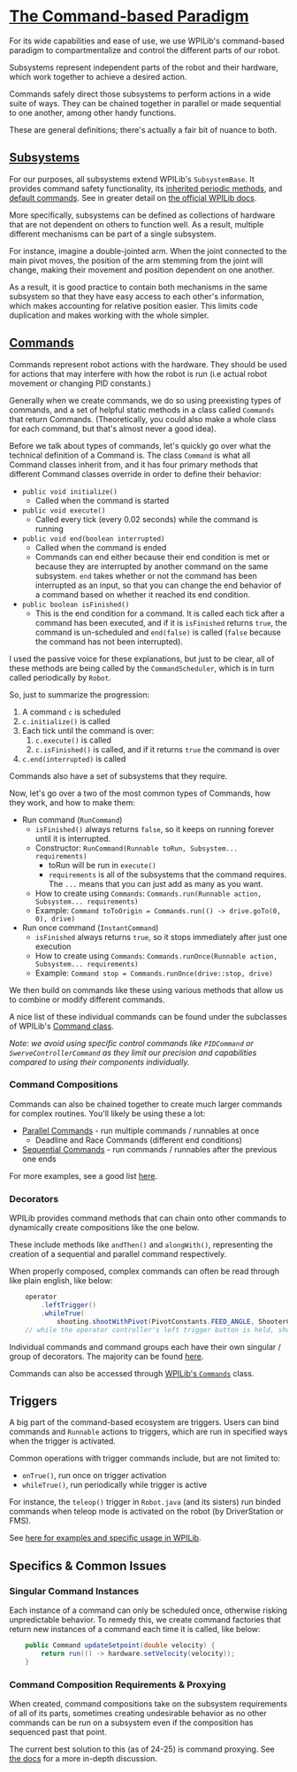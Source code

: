 # [The Command-based Paradigm](https://docs.wpilib.org/en/stable/docs/software/commandbased/what-is-command-based.html)

For its wide capabilities and ease of use, we use WPILib's command-based paradigm to compartmentalize and control the different parts of our robot.

Subsystems represent independent parts of the robot and their hardware, which work together to achieve a desired action.

Commands safely direct those subsystems to perform actions in a wide suite of ways. They can be chained together in parallel or made sequential to one another, among other handy functions.

These are general definitions; there's actually a fair bit of nuance to both.

## [Subsystems](https://docs.wpilib.org/en/stable/docs/software/commandbased/subsystems.html)

For our purposes, all subsystems extend WPILib's `SubsystemBase`. It provides command safety functionality, its [inherited periodic methods](https://docs.wpilib.org/en/stable/docs/software/commandbased/subsystems.html#periodic), and [default commands](https://docs.wpilib.org/en/stable/docs/software/commandbased/subsystems.html#default-commands). See in greater detail on [the official WPILib docs](https://docs.wpilib.org/en/stable/docs/software/commandbased/subsystems.html).

More specifically, subsystems can be defined as collections of hardware that are not dependent on others to function well. As a result, multiple different mechanisms can be part of a single subsystem.

For instance, imagine a double-jointed arm. When the joint connected to the main pivot moves, the position of the arm stemming from the joint will change, making their movement and position dependent on one another.

As a result, it is good practice to contain both mechanisms in the same subsystem so that they have easy access to each other's information, which makes accounting for relative position easier. This limits code duplication and makes working with the whole simpler.

## [Commands](https://docs.wpilib.org/en/stable/docs/software/commandbased/commands.html)

Commands represent robot actions with the hardware. They should be used for actions that may interfere with how the robot is run (i.e actual robot movement or changing PID constants.)

Generally when we create commands, we do so using preexisting types of commands, and a set of helpful static methods in a class called `Commands` that return Commands. (Theoretically, you could also make a whole class for each command, but that's almost never a good idea).

Before we talk about types of commands, let's quickly go over what the technical definition of a Command is. The class `Command` is what all Command classes inherit from, and it has four primary methods that different Command classes override in order to define their behavior:
- `public void initialize()`
	- Called when the command is started
- `public void execute()`
	- Called every tick (every 0.02 seconds) while the command is running
- `public void end(boolean interrupted)`
	- Called when the command is ended
	- Commands can end either because their end condition is met or because they are interrupted by another command on the same subsystem. `end` takes whether or not the command has been interrupted as an input, so that you can change the end behavior of a command based on whether it reached its end condition.
- `public boolean isFinished()`
	- This is the end condition for a command. It is called each tick after a command has been executed, and if it is `isFinished` returns `true`, the command is un-scheduled and `end(false)` is called (`false` because the command has not been interrupted).

I used the passive voice for these explanations, but just to be clear, all of these methods are being called by the `CommandScheduler`, which is in turn called periodically by `Robot`.

So, just to summarize the progression:
1. A command `c` is scheduled
2. `c.initialize()` is called
3. Each tick until the command is over:
	1. `c.execute()` is called
	2. `c.isFinished()` is called, and if it returns `true` the command is over
4. `c.end(interrupted)` is called

Commands also have a set of subsystems that they require.

Now, let's go over a two of the most common types of Commands, how they work, and how to make them:
- Run command (`RunCommand`)
	- `isFinished()` always returns `false`, so it keeps on running forever until it is interrupted.
	- Constructor: `RunCommand(Runnable toRun, Subsystem... requirements)`
		- toRun will be run in `execute()`
		- `requirements` is all of the subsystems that the command requires. The `...` means that you can just add as many as you want.
	- How to create using `Commands`: `Commands.run(Runnable action, Subsystem... requirements)`
	- Example: `Command toToOrigin = Commands.run(() -> drive.goTo(0, 0), drive)`
- Run once command (`InstantCommand`)
	- `isFinished` always returns `true`, so it stops immediately after just one execution
	- How to create using `Commands`: `Commands.runOnce(Runnable action, Subsystem... requirements)`
	- Example: `Command stop = Commands.runOnce(drive::stop, drive)`

We then build on commands like these using various methods that allow us to combine or modify different commands.

A nice list of these individual commands can be found under the subclasses of WPILib's [Command class](https://github.wpilib.org/allwpilib/docs/release/java/edu/wpi/first/wpilibj2/command/Command.html).

_Note: we avoid using specific control commands like `PIDCommand` or `SwerveControllerCommand` as they limit our precision and capabilities compared to using their components individually._

### Command Compositions

Commands can also be chained together to create much larger commands for complex routines. You'll likely be using these a lot:

- [Parallel Commands](https://docs.wpilib.org/en/stable/docs/software/commandbased/command-compositions.html#parallel) - run multiple commands / runnables at once
  - Deadline and Race Commands (different end conditions)
- [Sequential Commands](https://docs.wpilib.org/en/stable/docs/software/commandbased/command-compositions.html#sequence) - run commands / runnables after the previous one ends

For more examples, see a good list [here](https://docs.wpilib.org/en/stable/docs/software/commandbased/command-compositions.html#composition-types).

### Decorators

WPILib provides command methods that can chain onto other commands to dynamically create compositions like the one below.

These include methods like `andThen()` and `alongWith()`, representing the creation of a sequential and parallel command respectively.

When properly composed, complex commands can often be read through like plain english, like below:

```java
    operator
        .leftTrigger()
        .whileTrue(
            shooting.shootWithPivot(PivotConstants.FEED_ANGLE, ShooterConstants.DEFAULT_VELOCITY));
    // while the operator controller's left trigger button is held, shoot
```

Individual commands and command groups each have their own singular / group of decorators. The majority can be found [here](https://github.wpilib.org/allwpilib/docs/release/java/edu/wpi/first/wpilibj2/command/Command.html).

Commands can also be accessed through [WPILib's `Commands`](https://github.wpilib.org/allwpilib/docs/release/java/edu/wpi/first/wpilibj2/command/Commands.html) class.

## Triggers

A big part of the command-based ecosystem are triggers. Users can bind commands and `Runnable` actions to triggers, which are run in specified ways when the trigger is activated. 

Common operations with trigger commands include, but are not limited to:

- `onTrue()`, run once on trigger activation
- `whileTrue()`, run periodically while trigger is active

For instance, the `teleop()` trigger in `Robot.java` (and its sisters) run binded commands when teleop mode is activated on the robot (by DriverStation or FMS).

See [here for examples and specific usage in WPILib](https://docs.wpilib.org/en/stable/docs/software/commandbased/binding-commands-to-triggers.html).

## Specifics & Common Issues

### Singular Command Instances

Each instance of a command can only be scheduled once, otherwise risking unpredictable behavior. To remedy this, we create command factories that return new instances of a command each time it is called, like below:

```java
    public Command updateSetpoint(double velocity) {
        return run(() -> hardware.setVelocity(velocity));
    }
```

### Command Composition Requirements & Proxying

When created, command compositions take on the subsystem requirements of all of its parts, sometimes creating undesirable behavior as no other commands can be run on a subsystem even if the composition has sequenced past that point.

The current best solution to this (as of 24-25) is command proxying. See [the docs](https://docs.wpilib.org/en/stable/docs/software/commandbased/command-compositions.html#scheduling-other-commands) for a more in-depth discussion.
